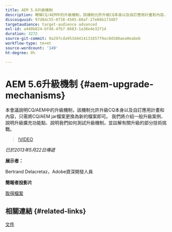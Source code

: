 ```yaml
---
title: AEM 5.6升級機制
description: 瞭解CQ/AEM中的升級機制，該機制允許升級CQ本身以及自訂應用計畫和內容，只需將CQ/AEM jar檔案更換為新的檔案。 我們將介紹一般升級案例、說明升級擴充功能點、說明我們如何測試升級機制，並註解有關升級的部分技術挑戰。
discoiquuid: 97d8dc55-0f38-4505-88af-27e08b173407
targetaudience: target-audience advanced
exl-id: a440b824-bf46-4fb7-8683-1a38e4e32f14
duration: 3272
source-git-commit: 9a297cda953d4414131657f9ac84580aea0eabeb
workflow-type: tm+mt
source-wordcount: '149'
ht-degree: 0%

---
```


# AEM 5.6升級機制 {#aem-upgrade-mechanisms}

本會議說明CQ/AEM中的升級機制，該機制允許升級CQ本身以及自訂應用計畫和內容，只需將CQ/AEM jar檔案更換為新的檔案即可。 我們將介紹一般升級案例、說明升級擴充功能點、說明我們如何測試升級機制，並註解有關升級的部分技術挑戰。

>[!VIDEO](https://video.tv.adobe.com/v/19576/?quality=9)

*已於2013年5月22日傳遞*

**展示者：**

Bertrand Delacretaz，Adobe資深開發人員

**簡報者投影片**

[取得檔案](assets/cqgems-bdelacretaz-cq-upgrades-2013-05-22.pdf)

## 相關連結 {#related-links}

[文件](https://docs.adobe.com/docs/en/cq/current/deploying/upgrading.html)

<!--
[Get back to the Overview](https://helpx.adobe.com/experience-manager/kt/eseminars/gems/aem-index.html)
-->
